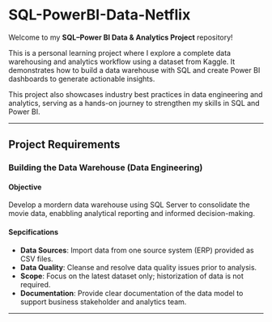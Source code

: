 # SQL-PowerBI-Data-Netflix
Welcome to my **SQL–Power BI Data & Analytics Project** repository!

This is a personal learning project where I explore a complete data warehousing and analytics workflow using a dataset from Kaggle.
It demonstrates how to build a data warehouse with SQL and create Power BI dashboards to generate actionable insights.

This project also showcases industry best practices in data engineering and analytics, serving as a hands-on journey to strengthen my skills in SQL and Power BI.

---

## Project Requirements

### Building the Data Warehouse (Data Engineering)

#### Objective
Develop a mordern data warehouse using SQL Server to consolidate the movie data, enabbling analytical reporting and informed decision-making.

#### Sepcifications
- **Data Sources**: Import data from one source system (ERP) provided as CSV files.
- **Data Quality**: Cleanse and resolve data quality issues prior to analysis.
- **Scope**: Focus on the latest dataset only; historization of data is not required.
- **Documentation**: Provide clear documentation of the data model to support business stakeholder and analytics team.

---

